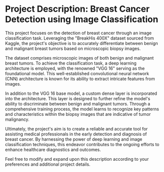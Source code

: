 # Project Description: Breast Cancer Detection using Image Classification

This project focuses on the detection of breast cancer through an image classification task. Leveraging the "BreakHis 400X" dataset sourced from Kaggle, the project's objective is to accurately differentiate between benign and malignant breast tumors based on microscopic biopsy images.

The dataset comprises microscopic images of both benign and malignant breast tumors. To achieve the classification task, a deep learning architecture is employed, with the renowned "VGG 16" serving as the foundational model. This well-established convolutional neural network (CNN) architecture is known for its ability to extract intricate features from images.

In addition to the VGG 16 base model, a custom dense layer is incorporated into the architecture. This layer is designed to further refine the model's ability to discriminate between benign and malignant tumors. Through a comprehensive training process, the model learns to recognize key patterns and characteristics within the biopsy images that are indicative of tumor malignancy.

Ultimately, the project's aim is to create a reliable and accurate tool for assisting medical professionals in the early detection and diagnosis of breast cancer. By harnessing the power of deep learning and image classification techniques, this endeavor contributes to the ongoing efforts to enhance healthcare diagnostics and outcomes.

Feel free to modify and expand upon this description according to your preferences and additional project details.
